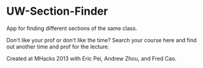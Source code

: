 UW-Section-Finder
=================
App for finding different sections of the same class.

Don't like your prof or don't like the time? Search your course here and find out another time and prof for the lecture.

Created at MHacks 2013 with Eric Pei, Andrew Zhou, and Fred Cao.
